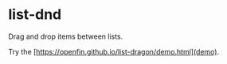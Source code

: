 # list-dnd
Drag and drop items between lists.

Try the [https://openfin.github.io/list-dragon/demo.html](demo).
